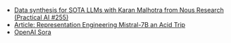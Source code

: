 - [Data synthesis for SOTA LLMs with Karan Malhotra from Nous Research (Practical AI #255)](https://changelog.com/practicalai/255)
- [Article: Representation Engineering Mistral-7B an Acid Trip](https://vgel.me/posts/representation-engineering/)
- [OpenAI Sora](https://openai.com/sora)